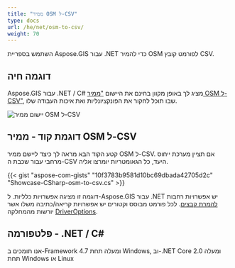 ```yaml
---
title: "ממיר OSM ל-CSV"
type: docs
url: /he/net/osm-to-csv/
weight: 70
---
```


השתמש בספריית Aspose.GIS עבור .NET כדי להמיר OSM לפורמט קובץ CSV.

## **דוגמה חיה**

Aspose.GIS עבור .NET / C# מציג לך באופן מקוון בחינם את היישום ["ממיר OSM ל-CSV"](https://products.aspose.app/gis/conversion/osm-to-csv), שבו תוכל לחקור את הפונקציונליות ואת איכות העבודה שלו.

![יישום ממיר OSM ל-CSV](conversion.png)

## **דוגמת קוד - ממיר OSM ל-CSV**

קטע הקוד הבא מראה לך כיצד ליישם ממיר OSM ל-CSV. אם תציין מערכת ייחוס מרחבי עבור שכבת ה-CSV היעד, כל הגאומטריות יומרצו אליה. 

{{< gist "aspose-com-gists" "10f3783b9581d10bc69dbada42705d2c" "Showcase-CSharp-osm-to-csv.cs" >}}

דוגמה זו מציגה אפשרויות כלליות. ל-Aspose.GIS עבור .NET יש אפשרויות רחבות [להמרת קבצים](https://docs.aspose.com/gis/net/vector-layers/). לכל פורמט מבוסס וקטורים יש אפשרויות קריאה/כתיבה משלו אשר יורשות מהמחלקה [DriverOptions](https://reference.aspose.com/gis/net/aspose.gis/driveroptions).

## **פלטפורמה - .NET / C#**

אנו תומכים ב-Framework 4.7 ומעלה תחת Windows, וב-.NET Core 2.0 ומעלה תחת Windows או Linux

